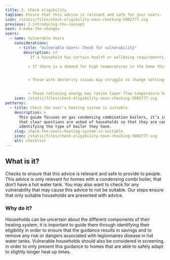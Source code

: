 ```yaml
---
title: 2. Check eligibility
tagline: Ensure that this advice is relevant and safe for your users.
icon: /static/files/check-eligibility-noun-checking-5002777.svg
previous: 1-introducing-the-concept
next: 4-make-the-changes
users:
  - name: Vulnerable Users
    considerations:
      - title: "Vulnerable Users: Check for vulnerability"
        description: >2
           If a household has certain health or wellbeing requirements this guidance may not be suitable for them. 

          - If there is a demand for high temperatures in the home this guidance may not be suitable, judgement should be made on how well the fabric of the building is suited to ensuring any low flow temperature system could provide the required heat. 


          - Those with dexterity issues may struggle to change settings on the boiler. 


          - Those rationing energy may ration lower flow temperature heating ina similar way, this may be counterproductive and reduce the level of comfort further.
    icon: /static/files/check-eligibility-noun-checking-5002777.svg
patterns:
  - title: Check the user's heating system is suitable
    description: >
      This guide focuses on gas condensing combination boilers, it’s important
      that clear questions are asked of households so that they are confident in
      identifying the type of boiler they have.
    slug: check-the-users-heating-system-is-suitable
    icon: /static/files/check-eligibility-noun-checking-5002777.svg
    alt: checklist
---
```

## What is it?

Checks to ensure that this advice is relevant and safe to provide to people. This advice is only relevant for homes with a condensing combi boiler, that don’t have a hot water tank. You may also want to check for any vulnerability that may cause this advice to not be suitable. Our steps ensure that only suitable households are presented with advice.

### Why do it?

Households can be uncertain about the different components of their heating system, it is important to guide them through identifying their eligibility in order to ensure that the guidance results in savings and to remove any risk or dangers associated with legionnaires disease in hot water tanks. Vulnerable households should also be considered in screening, in order to only present this guidance to homes that are able to safely adapt to slightly longer heat up times.